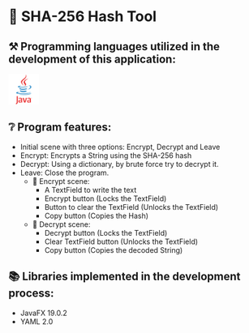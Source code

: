 # 🔐 SHA-256 Hash Tool

## ⚒️ Programming languages utilized in the development of this application:
  <img src="https://github.com/devicons/devicon/blob/master/icons/java/java-original-wordmark.svg" title="Java" alt="Java" width="60" height="60"/>

## ❔ Program features:
- Initial scene with three options: Encrypt, Decrypt and Leave
- Encrypt: Encrypts a String using the SHA-256 hash
- Decrypt: Using a dictionary, by brute force try to decrypt it.
- Leave: Close the program.
  - 🔐 Encrypt scene:
      - A TextField to write the text
      - Encrypt button (Locks the TextField)
      - Button to clear the TextField (Unlocks the TextField)
      - Copy button (Copies the Hash)
  - 🔐 Decrypt scene:
      - Decrypt button (Locks the TextField)
      - Clear TextField button (Unlocks the TextField)
      - Copy button (Copies the decoded String)

## 📚  Libraries implemented in the development process: 
- JavaFX 19.0.2
- YAML 2.0



